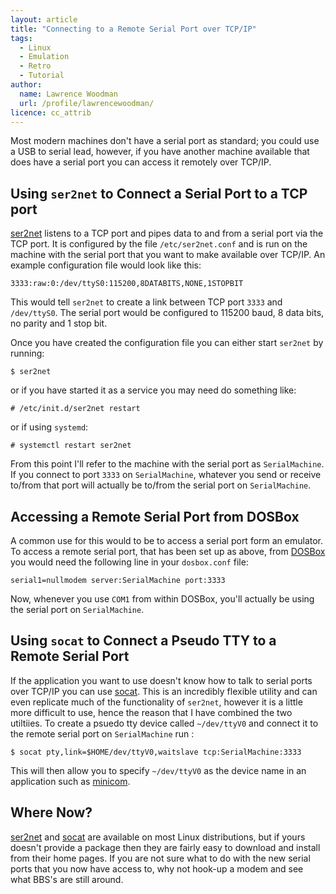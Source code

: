 ```yaml
---
layout: article
title: "Connecting to a Remote Serial Port over TCP/IP"
tags:
  - Linux
  - Emulation
  - Retro
  - Tutorial
author:
  name: Lawrence Woodman
  url: /profile/lawrencewoodman/
licence: cc_attrib
---
```


Most modern machines don't have a serial port as standard; you could use a USB to serial lead, however, if you have another machine available that does have a serial port you can access it remotely over TCP/IP.

## Using `ser2net` to Connect a Serial Port to a TCP port
[ser2net](http://ser2net.sourceforge.net/) listens to a TCP port and pipes data to and from a serial port via the TCP port.  It is configured by the file `/etc/ser2net.conf` and is run on the machine with the serial port that you want to make available over TCP/IP.  An example configuration file would look like this:

    3333:raw:0:/dev/ttyS0:115200,8DATABITS,NONE,1STOPBIT

This would tell `ser2net` to create a link between TCP port `3333` and `/dev/ttyS0`.  The serial port would be configured to 115200 baud, 8 data bits, no parity and 1 stop bit.

Once you have created the configuration file you can either start `ser2net` by running:

    $ ser2net

or if you have started it as a service you may need do something like:

    # /etc/init.d/ser2net restart

or if using `systemd`:

    # systemctl restart ser2net

From this point I'll refer to the machine with the serial port as `SerialMachine`.  If you connect to port `3333` on `SerialMachine`, whatever you send or receive to/from that port will actually be to/from the serial port on `SerialMachine`.

## Accessing a Remote Serial Port from DOSBox
A common use for this would to be to access a serial port form an emulator.  To access a remote serial port, that has been set up as above, from [DOSBox](/2008/10/24/using-dosbox-to-run-dos-games-and-applications/) you would need the following line in your `dosbox.conf` file:

    serial1=nullmodem server:SerialMachine port:3333

Now, whenever you use `COM1` from within DOSBox, you'll actually be using the serial port on `SerialMachine`.

## Using `socat` to Connect a Pseudo TTY to a Remote Serial Port
If the application you want to use doesn't know how to talk to serial ports over TCP/IP you can use [socat](http://www.dest-unreach.org/socat/).  This is an incredibly flexible utility and can even replicate much of the functionality of `ser2net`, however it is a little more difficult to use, hence the reason that I have combined the two utiltiies.  To create a psuedo tty device called `~/dev/ttyV0` and connect it to the remote serial port on `SerialMachine` run :

    $ socat pty,link=$HOME/dev/ttyV0,waitslave tcp:SerialMachine:3333

This will then allow you to specify `~/dev/ttyV0` as the device name in an application such as [minicom](http://alioth.debian.org/projects/minicom/).

## Where Now?
[ser2net](http://ser2net.sourceforge.net/) and [socat](http://www.dest-unreach.org/socat/) are available on most Linux distributions, but if yours doesn't provide a package then they are fairly easy to download and install from their home pages.  If you are not sure what to do with the new serial ports that you now have access to, why not hook-up a modem and see what BBS's are still around.
